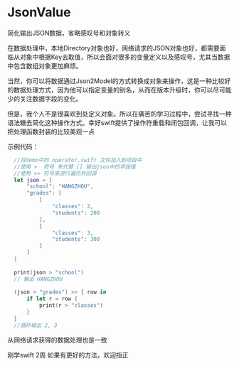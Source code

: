# JsonValue
简化输出JSON数据，省略感叹号和对象转义

在数据处理中，本地Directory对象也好，网络请求的JSON对象也好，都需要面临从对象中根据Key去取值，所以会面对很多的变量定义以及感叹号，尤其当数据中包含数组对象更加麻烦。

当然，你可以将数据通过Json2Model的方式转换成对象来操作，这是一种比较好的数据处理方式，因为他可以指定变量的别名，从而在版本升级时，你可以尽可能少的关注数据字段的变化。

但是，我个人不是很喜欢到处定义对象。所以在痛苦的学习过程中，尝试寻找一种语法糖去简化这种操作方式。幸好swift提供了操作符重载和闭包回调，让我可以把处理函数封装的比较美观一点

示例代码：<br />
```swift
  //将demo中的 operator.swift 文件加入到项目中
  //使用 >  符号 来代替 [] 输出json中的字段值
  //使用 >> 符号来进行遍历并回调
  let json = [
      "school": "HANGZHOU",
      "grades": [
          [
              "classes": 2,
              "students": 200
          ],
          [
              "classes": 3,
              "students": 300
          ]
      ]
  ]
  
  print(json > "school")
  // 输出 HANGZHOU
  
  (json > "grades") >> { row in
      if let r = row {
          print(r > "classes")
      }
  }
  //循环输出 2, 3
```
从网络请求获得的数据处理也是一致

刚学swift 2周 如果有更好的方法，欢迎指正
